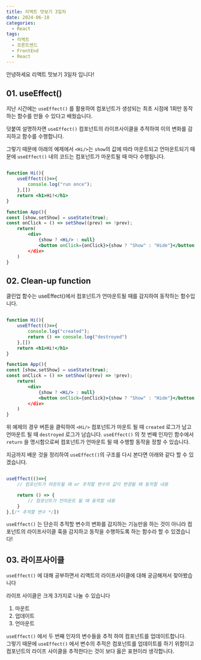 ```yaml
---
title: 리액트 맛보기 3일차
date: 2024-06-18
categories:
  - React
tags:
  - 리액트
  - 프론트엔드
  - FrontEnd
  - React
---
```

안녕하세요 리액트 맛보기 3일차 입니다!

## 01. useEffect()

지난 시간에는 `useEffect()` 를 활용하여 컴포넌트가 생성되는 최초 시점에 1회만 동작하는 함수를 만들 수 있다고 배웠습니다.

덧붙여 설명하자면 `useEffect()` 컴포넌트의 라이프사이클을 추적하여 이의 변화를 감지하고 함수를 수행합니다.

그렇기 때문에 아래의 예제에서 `<Hi/>`는 `show`의 값에 따라 마운트되고 언마운트되기 때문에 `useEffect()` 내의 코드는 컴포넌트가 마운트될 때 마다 수행됩니다.

```jsx

function Hi(){
	useEffect(()=>{
		console.log("run once");
	},[])
	return <h1>Hi!</h1>
}

function App(){
const [show,setShow] = useState(true);
const onClick = () => setShow((prev) => !prev);
	return(
		<div>
			{show ? <Hi/> : null}
			<button onClick={onClick}>{show ? "Show" : "Hide"}</button
		</div>
	)
}
```

## 02. Clean-up function
클린업 함수는 useEffect()에서 컴포넌트가 언마운트될 때를 감지하여 동작하는 함수입니다.

```jsx

function Hi(){
	useEffect(()=>{
		console.log("created");
		return () => console.log("destroyed")
	},[])
	return <h1>Hi!</h1>
}

function App(){
const [show,setShow] = useState(true);
const onClick = () => setShow((prev) => !prev);
	return(
		<div>
			{show ? <Hi/> : null}
			<button onClick={onClick}>{show ? "Show" : "Hide"}</button
		</div>
	)
}
```

위 예제의 경우 버튼을 클릭하여 `<Hi/>` 컴포넌트가 마운트 될 때 `created` 로그가 남고 언마운트 될 때 `destroyed` 로그가 남습니다. `useEffect()` 의 첫 번째 인자인 함수에서 `return` 을 명시함으로써 컴포넌트가 언마운트 될 때 수행할 동작을 정할 수 있습니다.  

지금까지 배운 것을 정리하여 `useEffect()`의 구조를 다시 본다면 아래와 같다 할 수 있겠습니다.  

```jsx

useEffect(()=>{
	// 컴포넌트가 마운트될 때 or 추적할 변수의 값이 변경될 때 동작할 내용

	return () => {
		// 컴포넌트가 언마운트 될 때 동작할 내용
	}
},[/* 추적할 변수 */])
```

`useEffect()` 는 단순히 추적할 변수의 변화를 감지하는 기능만을 하는 것이 아니라 컴포넌트의 라이프사이클 훅을 감지하고 동작을 수행하도록 하는 함수라 할 수 있겠습니다!


## 03. 라이프사이클

`useEffect()` 에 대해 공부하면서 리액트의 라이프사이클에 대해 궁금해져서 찾아봤습니다

라이프 사이클은 크게 3가지로 나눌 수 있습니다
1. 마운트
2. 업데이트
3. 언마운트

`useEffect()` 에서 두 번째 인자의 변수들을 추적 하여 컴포넌트를 업데이트합니다.  
그렇기 때문에 `useEffect()` 에서 변수의 추적은 컴포넌트를 업데이트를 하기 위함이고 컴포넌트의 라이프 사이클을 추적한다는 것이 보다 옳은 표현이라 생각합니다. 